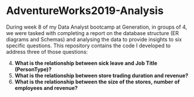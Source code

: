 # AdventureWorks2019-Analysis

During week 8 of my Data Analyst bootcamp at Generation, in groups of 4, we were tasked with completing a report on the database structure (ER diagrams and Schemas) and analysing the data to provide insights to six specific questions. This repository contains the code I developed to address three of those questions:

4. **What is the relationship between sick leave and Job Title (PersonType)?**
5. **What is the relationship between store trading duration and revenue?**
6. **What is the relationship between the size of the stores, number of employees and revenue?**

